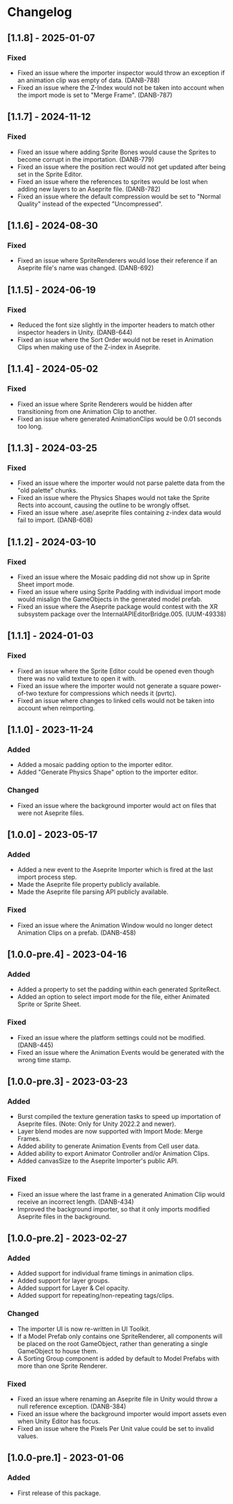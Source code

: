 # Changelog
## [1.1.8] - 2025-01-07
### Fixed
- Fixed an issue where the importer inspector would throw an exception if an animation clip was empty of data. (DANB-788)
- Fixed an issue where the Z-Index would not be taken into account when the import mode is set to "Merge Frame". (DANB-787)

## [1.1.7] - 2024-11-12
### Fixed
- Fixed an issue where adding Sprite Bones would cause the Sprites to become corrupt in the importation. (DANB-779)
- Fixed an issue where the position rect would not get updated after being set in the Sprite Editor.
- Fixed an issue where the references to sprites would be lost when adding new layers to an Aseprite file. (DANB-782)
- Fixed an issue where the default compression would be set to "Normal Quality" instead of the expected "Uncompressed".

## [1.1.6] - 2024-08-30
### Fixed
- Fixed an issue where SpriteRenderers would lose their reference if an Aseprite file's name was changed. (DANB-692)

## [1.1.5] - 2024-06-19
### Fixed
- Reduced the font size slightly in the importer headers to match other inspector headers in Unity. (DANB-644) 
- Fixed an issue where the Sort Order would not be reset in Animation Clips when making use of the Z-index in Aseprite.

## [1.1.4] - 2024-05-02
### Fixed
- Fixed an issue where Sprite Renderers would be hidden after transitioning from one Animation Clip to another.
- Fixed an issue where generated AnimationClips would be 0.01 seconds too long.

## [1.1.3] - 2024-03-25
### Fixed
- Fixed an issue where the importer would not parse palette data from the "old palette" chunks.
- Fixed an issue where the Physics Shapes would not take the Sprite Rects into account, causing the outline to be wrongly offset.
- Fixed an issue where .ase/.aseprite files containing z-index data would fail to import. (DANB-608)

## [1.1.2] - 2024-03-10
### Fixed
- Fixed an issue where the Mosaic padding did not show up in Sprite Sheet import mode.
- Fixed an issue where using Sprite Padding with individual import mode would misalign the GameObjects in the generated model prefab.
- Fixed an issue where the Aseprite package would contest with the XR subsystem package over the InternalAPIEditorBridge.005. (UUM-49338)

## [1.1.1] - 2024-01-03
### Fixed
- Fixed an issue where the Sprite Editor could be opened even though there was no valid texture to open it with.
- Fixed an issue where the importer would not generate a square power-of-two texture for compressions which needs it (pvrtc).
- Fixed an issue where changes to linked cells would not be taken into account when reimporting.

## [1.1.0] - 2023-11-24
### Added
- Added a mosaic padding option to the importer editor.
- Added "Generate Physics Shape" option to the importer editor.

### Changed
- Fixed an issue where the background importer would act on files that were not Aseprite files.

## [1.0.0] - 2023-05-17
### Added
- Added a new event to the Aseprite Importer which is fired at the last import process step.
- Made the Aseprite file property publicly available.
- Made the Aseprite file parsing API publicly available.

### Fixed
- Fixed an issue where the Animation Window would no longer detect Animation Clips on a prefab. (DANB-458)

## [1.0.0-pre.4] - 2023-04-16
### Added
- Added a property to set the padding within each generated SpriteRect.
- Added an option to select import mode for the file, either Animated Sprite or Sprite Sheet.

### Fixed
- Fixed an issue where the platform settings could not be modified. (DANB-445)
- Fixed an issue where the Animation Events would be generated with the wrong time stamp.

## [1.0.0-pre.3] - 2023-03-23
### Added
- Burst compiled the texture generation tasks to speed up importation of Aseprite files. (Note: Only for Unity 2022.2 and newer).
- Layer blend modes are now supported with Import Mode: Merge Frames.
- Added ability to generate Animation Events from Cell user data.
- Added ability to export Animator Controller and/or Animation Clips.
- Added canvasSize to the Aseprite Importer's public API.

### Fixed
- Fixed an issue where the last frame in a generated Animation Clip would receive an incorrect length. (DANB-434)
- Improved the background importer, so that it only imports modified Aseprite files in the background.

## [1.0.0-pre.2] - 2023-02-27
### Added
- Added support for individual frame timings in animation clips.
- Added support for layer groups.
- Added support for Layer & Cel opacity.
- Added support for repeating/non-repeating tags/clips.

### Changed
- The importer UI is now re-written in UI Toolkit.
- If a Model Prefab only contains one SpriteRenderer, all components will be placed on the root GameObject, rather than generating a single GameObject to house them.
- A Sorting Group component is added by default to Model Prefabs with more than one Sprite Renderer.

### Fixed
- Fixed an issue where renaming an Aseprite file in Unity would throw a null reference exception. (DANB-384)
- Fixed an issue where the background importer would import assets even when Unity Editor has focus.
- Fixed an issue where the Pixels Per Unit value could be set to invalid values.

## [1.0.0-pre.1] - 2023-01-06
### Added
- First release of this package.
